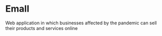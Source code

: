 # Emall
Web application in which businesses affected by the pandemic can sell their products and services online
